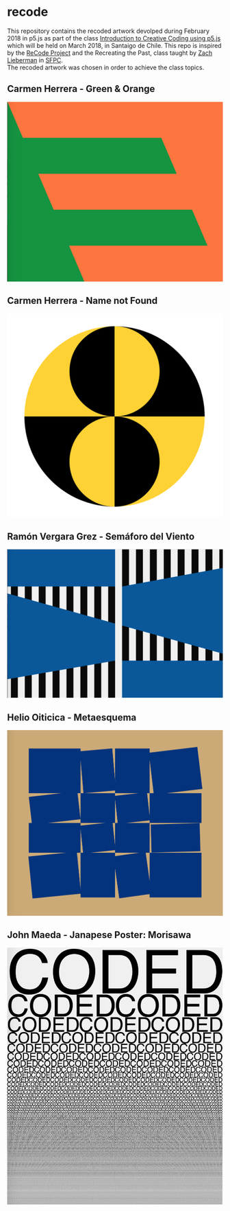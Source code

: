 # recode
This repository contains the recoded artwork devolped during February 2018 in p5.js as part of the class [Introduction to Creative Coding using p5.js](https://github.com/guillemontecinos/programacion_creativa_p5js) which will be held on March 2018, in Santaigo de Chile. This repo is inspired by the [ReCode Project](http://recodeproject.com/) and the Recreating the Past, class taught by [Zach Lieberman](https://github.com/ofZach) in [SFPC](http://sfpc.io/).<br>
The recoded artwork was chosen in order to achieve the class topics.

## Carmen Herrera - Green & Orange
[![](https://github.com/guillemontecinos/recode/blob/master/herrera_carmen-green_and_orange/documentation/green_and_orange_recoded.png)](https://github.com/guillemontecinos/recode/blob/master/herrera_carmen-green_and_orange/documentation/docu_green_and_orange.md)

## Carmen Herrera - Name not Found
[![](https://github.com/guillemontecinos/recode/blob/master/herrera_carmen-NA_black_and_yellow_circles/documentation/NA_black_and_yellow_circles_recoded.png)](https://github.com/guillemontecinos/recode/blob/master/herrera_carmen-NA_black_and_yellow_circles/documentation/docu_NA_black_and_yellow_circles.md)

## Ramón Vergara Grez - Semáforo del Viento
[![](https://github.com/guillemontecinos/recode/blob/master/vergara_grez-semaforo-del-viento/documentation/semaforo_del_viento_recoded.png)](https://github.com/guillemontecinos/recode/blob/master/vergara_grez-semaforo-del-viento/documentation/docu_semaforo.md)

## Helio Oiticica - Metaesquema
[![](https://github.com/guillemontecinos/recode/blob/master/oiticica_helio_metaesquema/documentation/metaesquema_recoded.png)](https://github.com/guillemontecinos/recode/blob/master/oiticica_helio_metaesquema/documentation/docu_metaesquema.md)

## John Maeda - Janapese Poster: Morisawa
[![](https://github.com/guillemontecinos/recode/blob/master/maeda_john-morisawa/documentation/morisawa_coded.png)](https://github.com/guillemontecinos/recode/blob/master/maeda_john-morisawa/documentation/docu_morisawa.md)
